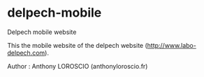 # delpech-mobile
Delpech mobile website

This the mobile website of the delpech website (http://www.labo-delpech.com).

Author : Anthony LOROSCIO (anthonyloroscio.fr)
